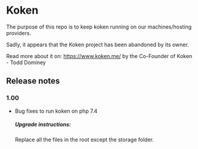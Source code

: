 # Koken

The purpose of this repo is to keep koken running on our machines/hosting providers.

Sadly, it appears that the Koken project has been abandoned by its owner.

Read more about it on: https://www.koken.me/ by the Co-Founder of Koken - Todd Dominey



## Release notes

### 1.00

- Bug fixes to run koken on php 7.4

  ##### Upgrade instructions:

  Replace all the files in the root except the storage folder.

  

 